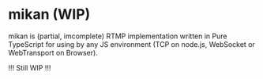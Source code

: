 # mikan (WIP)

mikan is (partial, imcomplete) RTMP implementation written in Pure TypeScript for using by any JS environment (TCP on node.js, WebSocket or WebTransport on Browser).

!!! Still WIP !!!
